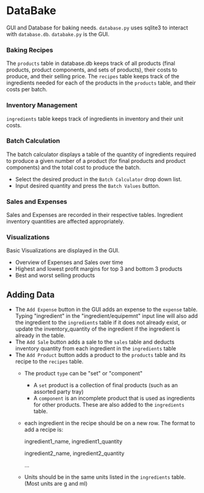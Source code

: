 # DataBake
GUI and Database for baking needs. `database.py` uses sqlite3 to interact with `database.db`. `databake.py` is the GUI.

### Baking Recipes 
The `products` table in database.db keeps track of all products (final products, product components, and sets of products), their costs to produce, and their selling price.
The `recipes` table keeps track of the ingredients needed for each of the products in the `products` table, and their costs per batch.
   
### Inventory Management
`ingredients` table keeps track of ingredients in inventory and their unit costs. 

### Batch Calculation
The batch calculator displays a table of the quantity of ingredients required to produce a given number of a product (for final products and product components) and the total cost to produce the batch. 
- Select the desired product in the `Batch Calculator` drop down list. 
- Input desired quantity and press the `Batch Values` button. 

### Sales and Expenses
Sales and Expenses are recorded in their respective tables. Ingredient inventory quantities are affected appropriately.

### Visualizations
Basic Visualizations are displayed in the GUI.
- Overview of Expenses and Sales over time
- Highest and lowest profit margins for top 3 and bottom 3 products
- Best and worst selling products

## Adding Data
-	The `Add Expense` button in the GUI adds an expense to the `expense` table. Typing "ingredient" in the "ingredient/equipemnt" input line will also add the ingredient to the `ingredients` table if it does not already exist, or update the inventory_quantity of the ingredient if the ingredient is already in the table.
- The `Add Sale` button adds a sale to the `sales` table and deducts inventory quantity from each ingredient in the `ingredients` table
- The `Add Product` button adds a product to the `products` table and its recipe to the `recipes` table.
	- The product `type` can be "set" or "component"
		- A `set` product is a collection of final products (such as an assorted party tray)
		- A `component` is an incomplete product that is used as ingredients for other products. These are also added to the `ingredients` table. 
	- each ingredient in the recipe should be on a new row. The format to add a recipe is:
		
		ingredient1_name, ingredient1_quantity
		
		ingredient2_name, ingredient2_quantity
		
		...
		
	- Units should be in the same units listed in the `ingredients` table. (Most units are g and ml)

